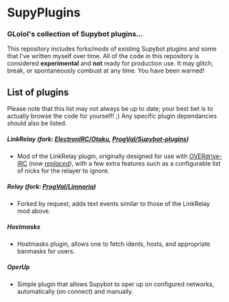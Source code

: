 # SupyPlugins
### GLolol's collection of Supybot plugins...

This repository includes forks/mods of existing Supybot plugins and some that I've written myself over time. All of the code in this repository is considered **experimental** and **not** ready for production use. It may glitch, break, or spontaneously combust at any time. You have been warned!

## List of plugins
Please note that this list may not always be up to date; your best bet is to actually browse the code for yourself! ;)
Any specific plugin dependancies should also be listed.

##### LinkRelay (fork: [ElectronIRC/Otaku](https://github.com/ElectronIRC/Otaku), [ProgVal/Supybot-plugins](https://github.com/ProgVal/Supybot-plugins/tree/master/LinkRelay))
- Mod of the LinkRelay plugin, originally designed for use with [OVERdrive-IRC](http://overdrive.pw/) *(now [replaced](https://github.com/somasonic/ruby-relay))*, with a few extra features such as a configurable list of nicks for the relayer to ignore.

##### Relay (fork: [ProgVal/Limnoria](https://github.com/ProgVal/Limnoria/tree/master/plugins/Relay))
- Forked by request, adds text events similar to those of the LinkRelay mod above.

##### Hostmasks
- Hostmasks plugin, allows one to fetch idents, hosts, and appropriate banmasks for users.

##### OperUp
- Simple plugin that allows Supybot to oper up on configured networks, automatically (on connect) and manually.
